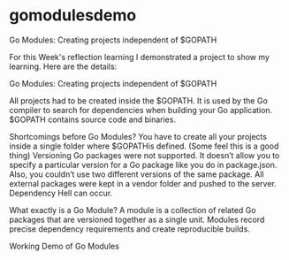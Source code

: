 # gomodulesdemo
Go Modules: Creating projects independent of $GOPATH

For this Week's reflection learning I demonstrated a project to show my learning. Here are the details:

Go Modules: Creating projects independent of $GOPATH

All projects had to be created inside the $GOPATH. It is used by the Go compiler to search for dependencies when building your Go application. $GOPATH contains source code and binaries.

Shortcomings before Go Modules?
    You have to create all your projects inside a single folder where $GOPATHis defined. (Some feel this is a good thing)
    Versioning Go packages were not supported. It doesn’t allow you to specify a particular version for a Go package like you do in package.json. Also, you couldn’t use two different versions of the same package.
    All external packages were kept in a vendor folder and pushed to the server. Dependency Hell can occur.


What exactly is a Go Module?
    A module is a collection of related Go packages that are versioned together as a single unit. 
   Modules record precise dependency requirements and create reproducible builds.

Working Demo of Go Modules
